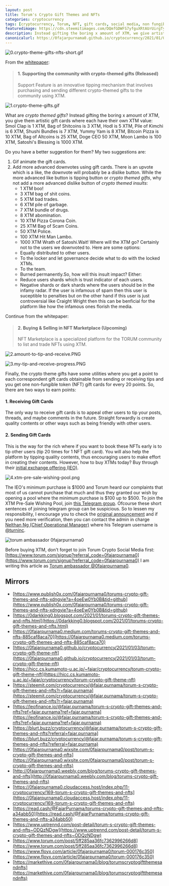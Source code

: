 ```yaml
---
layout: post
title: Torum's Crypto Gift Themes and NFTs
categories: cryptocurrency
tags: [cryptocurrency, Torum, NFT, gift cards, social media, non fungible token, tipping, art, referral, ambassador]
featuredimage: https://cdn.steemitimages.com/DQmfGDWFS7yfguXRtAUrUirgTyxt3gF1u4fEfmkbAT3nzYg/0.crypto-theme-gifts-nfts-short.gif
description: Instead gifting the boring x amount of XTM, we give artistic gift cards and finally they have some utilities where NFTs of them are made.
canonicalurl: https://0fajarpurnama0.github.io/cryptocurrency/2021/01/03/torum-crypto-gift-theme-nft
---
```

![0.crypto-theme-gifts-nfts-short.gif](https://cdn.steemitimages.com/DQmfGDWFS7yfguXRtAUrUirgTyxt3gF1u4fEfmkbAT3nzYg/0.crypto-theme-gifts-nfts-short.gif)

From the [whitepaper](https://whitepaper.s3.us-east-2.amazonaws.com/torum-whitepaper-V2.0-EN.pdf):

> #### 1\. Supporting the community with crypto-themed gifts (Released)
> 
> Support Feature is an innovative tipping mechanism that involves purchasing and sending different crypto-themed gifts to the community using XTM.

![1.crypto-theme-gifts.gif](https://cdn.steemitimages.com/DQmQW5dKC5Cav9kCZgVUM9ADQCwyRWfVfyDH5Sr2um3yVEq/1.crypto-theme-gifts.gif)

What are _crypto themed gifts_? Instead gifting the boring x amount of XTM, you give them artistic gift cards where each have their own XTM value: Smol Clap is 1 XTM, Bag of Shitcoins is 3 XTM, Hodl is 5 XTM, Pile of Kimchi is 6 XTM, Shushi Bundles is 7 XTM, Yummy Yam is 8 XTM, Bitcoin Pizza is 10 XTM, Bag of Altcoins is 25 XTM, Doge CEO 50 XTM, Moon Lambo is 100 XTM, Satoshi's Blessing is 1000 XTM.

Do you have a better suggestion for them? My two suggestions are:

1.  Gif animate the gift cards.
2.  Add more advanced downvotes using gift cards. There is an upvote which is a like, the downvote will probably be a dislike button. While the more advanced like button is tipping button or _crypto themed gifts_, why not add a more advanced dislike button of _crypto themed insults_:
    *   1 XTM boo!
    *   3 XTM bag of shit coins.
    *   5 XTM bad trades.
    *   6 XTM pile of garbage.
    *   7 XTM bundle of drugs.
    *   8 XTM abomination.
    *   10 XTM Pizza Corona Coin.
    *   25 XTM Bag of Scam Coins.
    *   50 XTM Police.
    *   100 XTM Hit Man Lambo.
    *   1000 XTM Wrath of Satoshi.Wait! Where will the XTM go? Certainly not to the users we downvoted to. Here are some options:
    *   Equally distributed to other users.
    *   To the locker and let governance decide what to do with the locked XTMs.
    *   To the team.
    *   Burned permanently.So, how will this insult impact? Either:
    *   Reduce users shards which is trust indicator of each users.
    *   Negative shards or dark shards where the users should be in the infamy radar. If the user is infamous of spam then this user is suceptible to penalties but on the other hand if this user is just controversial like Craight Wright then this can be benficial for the platform like how the infamous ones florish the media.

Continue from the whitepaper:

> #### 2\. Buying & Selling in NFT Marketplace (Upcoming)
> 
> NFT Marketplace is a specialized platform for the TORUM community to list and trade NFTs using XTM.

![2.amount-to-tip-and-receive.PNG](https://cdn.steemitimages.com/DQmbxt2F8TQ9PLBReM8BxwohMophVXhnizXHZU2xFHe6N5m/2.amount-to-tip-and-receive.PNG)

![3.my-tip-and-receive-progress.PNG](https://cdn.steemitimages.com/DQmdt6K6VSjxEz1z1dBZUMiPcwP6KoEgB1Q4fi9b8DToiJ3/3.my-tip-and-receive-progress.PNG)

Finally, the crypto theme gifts have some utilities where you get a point to each correspondent gift cards obtainable from sending or receiving tips and you get one non-fungible token (NFT) gift cards for every 20 points. So, there are two ways to earn points:



#### 1\. Receiving Gift Cards

The only way to receive gift cards is to appeal other users to tip your posts, threads, and maybe comments in the future. Straight forwardly is create quality contents or other ways such as being friendly with other users.

#### 2\. Sending Gift Cards

This is the way for the rich where if you want to book these NFTs early is to tip other users (tip 20 times for 1 NFT gift card). You will also help the platform by tipping quality contents, thus encouraging users to make effort in creating their contents. However, how to buy XTMs today? Buy through their [initial exchange offering (IEO)](https://ieo.torum.com/).

![4.xtm-pre-sale-wishing-pool.png](https://cdn.steemitimages.com/DQmfTWYnRiixd7fQyqobBPBEqXYLeFmBhuAYQUz4p5hnuGt/4.xtm-pre-sale-wishing-pool.png)

The IEO's minimum purchase is $1000 and Torum heard our complaints that most of us cannot purchase that much and thus they granted our wish by opening a pool where the minimum purchase is $100 up to $500\. To join the XTM Pre-Sale Wishing Pool, join [this Telegram group](https://t.me/joinchat/G6zVJlfcioEq_4okwx1b6A). Ofcourse these short sentences of joining telegram group can be suspicious. So to lessen my responsibility, I encourage you to check the [original announcement](https://www.torum.com/post/5f7ee108a6a858798803e874) and if you need more verification, then you can contact the admin in charge [Nelthan Ng (Chief Operational Manager)](https://www.torum.com/u/nelthan) where his Telegram username is [@turninc](https://t.me/).



![torum ambassador 0fajarpurnama0](https://steemitimages.com/640x0/https://images.blurt.buzz/DQmRX6cFW1x9nSBYo29HcVs3EKew1Rt1TkgH1NLhR458Rhi/ambassador-fajar-purnama.jpg)

Before buying XTM, don't forget to join Torum Crypto Social Media first: [https://www.torum.com/signup?referral_code=0fajarpurnama0](https://www.torum.com/signup?referral_code=0fajarpurnama0) I am writing this article as [Torum ambassador @0fajarpurnama0](https://www.torum.com/u/0fajarpurnama0).

## Mirrors

*   [https://www.publish0x.com/0fajarpurnama0/torums-crypto-gift-themes-and-nfts-xdngyje?a=4oeEw0Yb0B&tid=github](https://www.publish0x.com/0fajarpurnama0/torums-crypto-gift-themes-and-nfts-xdngyje?a=4oeEw0Yb0B&tid=github)
*   [https://0darkking0.blogspot.com/2021/01/torums-crypto-gift-themes-and-nfts.html](https://0darkking0.blogspot.com/2021/01/torums-crypto-gift-themes-and-nfts.html)
*   [https://0fajarpurnama0.medium.com/torums-crypto-gift-themes-and-nfts-885caf8aca70](https://0fajarpurnama0.medium.com/torums-crypto-gift-themes-and-nfts-885caf8aca70)
*   [https://0fajarpurnama0.github.io/cryptocurrency/2021/01/03/torum-crypto-gift-theme-nft](https://0fajarpurnama0.github.io/cryptocurrency/2021/01/03/torum-crypto-gift-theme-nft)
*   [https://hicc.cs.kumamoto-u.ac.jp/~fajar/cryptocurrency/torum-crypto-gift-theme-nft](https://hicc.cs.kumamoto-u.ac.jp/~fajar/cryptocurrency/torum-crypto-gift-theme-nft)
*   [https://steemit.com/cryptocurrency/@fajar.purnama/torum-s-crypto-gift-themes-and-nfts?r=fajar.purnama](https://steemit.com/cryptocurrency/@fajar.purnama/torum-s-crypto-gift-themes-and-nfts?r=fajar.purnama)
*	[https://leofinance.io/@fajar.purnama/torum-s-crypto-gift-themes-and-nfts?ref=fajar.purnama?ref=fajar.purnama](https://leofinance.io/@fajar.purnama/torum-s-crypto-gift-themes-and-nfts?ref=fajar.purnama?ref=fajar.purnama)
*   [https://blurt.buzz/cryptocurrency/@fajar.purnama/torum-s-crypto-gift-themes-and-nfts?referral=fajar.purnama](https://blurt.buzz/cryptocurrency/@fajar.purnama/torum-s-crypto-gift-themes-and-nfts?referral=fajar.purnama)
*   [https://0fajarpurnama0.wixsite.com/0fajarpurnama0/post/torum-s-crypto-gift-themes-and-nfts](https://0fajarpurnama0.wixsite.com/0fajarpurnama0/post/torum-s-crypto-gift-themes-and-nfts)
*   [http://0fajarpurnama0.weebly.com/blog/torums-crypto-gift-themes-and-nfts](http://0fajarpurnama0.weebly.com/blog/torums-crypto-gift-themes-and-nfts)
*   [https://0fajarpurnama0.cloudaccess.host/index.php/11-cryptocurrency/169-torum-s-crypto-gift-themes-and-nfts](https://0fajarpurnama0.cloudaccess.host/index.php/11-cryptocurrency/169-torum-s-crypto-gift-themes-and-nfts)
*   [https://read.cash/@FajarPurnama/torums-crypto-gift-themes-and-nfts-a34abb50](https://read.cash/@FajarPurnama/torums-crypto-gift-themes-and-nfts-a34abb50)
*   [https://www.uptrennd.com/post-detail/torum-s-crypto-gift-themes-and-nfts~ODQzNDgw](https://www.uptrennd.com/post-detail/torum-s-crypto-gift-themes-and-nfts~ODQzNDgw)
*   [https://www.torum.com/post/5ff285aa36fc7362996266d8](https://www.torum.com/post/5ff285aa36fc7362996266d8)
*   [https://www.floyx.com/article/0fajarpurnama0/torum-000176c350](https://www.floyx.com/article/0fajarpurnama0/torum-000176c350)
*   [https://markethive.com/0fajarpurnama0/blog/torumscryptogiftthemesandnfts](https://markethive.com/0fajarpurnama0/blog/torumscryptogiftthemesandnfts)